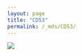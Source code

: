 ```yaml
---
layout: page
title: "CD53"
permalink: /_mds/CD53/
---
```


![](../../algns0/N121_5HSAA019893_aln_report.png?raw=true)